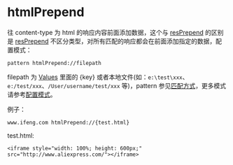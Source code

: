 # htmlPrepend

往 content-type 为 html 的响应内容前面添加数据，这个与 [resPrepend](#rules_resPrepend) 的区别是 [resPrepend](#rules_resPrepend) 不区分类型，对所有匹配的响应都会在前面添加指定的数据，配置模式：

	pattern htmlPrepend://filepath

filepath 为 [Values](http://local.whistlejs.com/#values) 里面的 {key} 或者本地文件(如：`e:\test\xxx`、`e:/test/xxx`、`/User/username/test/xxx` 等)，pattern 参见[匹配方式](#pattern)，更多模式请参考[配置模式](#mode)。

例子：

	www.ifeng.com htmlPrepend://{test.html}

test.html:

	<iframe style="width: 100%; height: 600px;" src="http://www.aliexpress.com/"></iframe>
